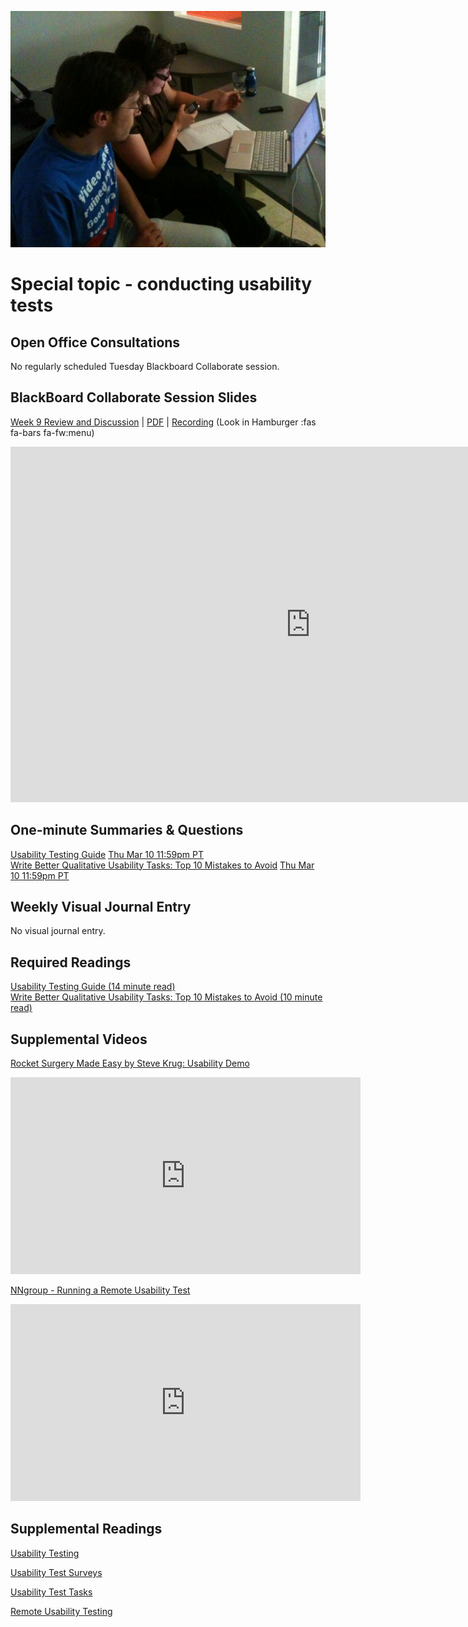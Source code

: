 ![Usability Test](images/4642289926_7964e733d1_b.jpg ':class=banner-image')

# Special topic - conducting usability tests

## Open Office Consultations
No regularly scheduled Tuesday Blackboard Collaborate session.

## BlackBoard Collaborate Session Slides
[Week 9 Review and Discussion](https://docs.google.com/presentation/d/e/2PACX-1vS_tnc1iOC98enAtEcvyVDD8gu_AukAzS6d2skYpfwsB08SX73kTY7v8C10Xl2w4JKEcCkA-5A9Wdlr/pub?start=false&loop=false&delayms=3000) | [PDF](https://canvas.sfu.ca/courses/67116/files/folder/Downloads/Slides%20PDFs/Review%20and%20Discussion/Week-02) | [Recording](https://canvas.sfu.ca/courses/67116/external_tools/3544) (Look in Hamburger :fas fa-bars fa-fw:menu)

<div class="video-container-16by9"><iframe src="https://docs.google.com/presentation/d/e/2PACX-1vS_tnc1iOC98enAtEcvyVDD8gu_AukAzS6d2skYpfwsB08SX73kTY7v8C10Xl2w4JKEcCkA-5A9Wdlr/embed?start=false&loop=false&delayms=3000" frameborder="0" width="960" height="569" allowfullscreen="true" mozallowfullscreen="true" webkitallowfullscreen="true"></iframe></div>

## One-minute Summaries & Questions
[Usability Testing Guide](https://canvas.sfu.ca/courses/67116/assignments/662743) <span class='badge'> [Thu Mar 10 11:59pm PT](https://www.timeanddate.com/worldclock/fixedtime.html?msg=One-minute+Summaries+for+Week+10+Due+Date&iso=20211110T235900&p1=256)</span>  
[Write Better Qualitative Usability Tasks: Top 10 Mistakes to Avoid](https://canvas.sfu.ca/courses/67116/assignments/662738) <span class='badge'> [Thu Mar 10 11:59pm PT](https://www.timeanddate.com/worldclock/fixedtime.html?msg=One-minute+Summaries+for+Week+10+Due+Date&iso=20211110T235900&p1=256)</span>  

## Weekly Visual Journal Entry
No visual journal entry.

## Required Readings  
[Usability Testing Guide (14 minute read)](https://boxesandarrows.com/usability-testing-guide/)  
[Write Better Qualitative Usability Tasks: Top 10 Mistakes to Avoid (10 minute read)](https://www.nngroup.com/articles/better-usability-tasks/)  

## Supplemental Videos  
[Rocket Surgery Made Easy by Steve Krug: Usability Demo](https://www.youtube.com/watch?v=1UCDUOB_aS8)  

<div class="video-container-4by3"><iframe width="560" height="315" src="https://www.youtube.com/embed/1UCDUOB_aS8" title="YouTube video player" frameborder="0" allow="accelerometer; autoplay; clipboard-write; encrypted-media; gyroscope; picture-in-picture" allowfullscreen></iframe></div>

[NNgroup - Running a Remote Usability Test](https://www.youtube.com/playlist?list=PLk2Bz5X36nXBPZjo00QQjDsGugovJ202t)  

<div class="video-container-4by3"><iframe width="560" height="315" src="https://www.youtube.com/embed/ZkDafFDtJ1Y" title="YouTube video player" frameborder="0" allow="accelerometer; autoplay; clipboard-write; encrypted-media; gyroscope; picture-in-picture" allowfullscreen></iframe></div>


## Supplemental Readings  

[Usability Testing](ux-techniques-guide/08.how-to-plan-conduct-and-summarize-usability-tests/usability-testing-formal.md ':include')

[Usability Test Surveys](ux-techniques-guide/08.how-to-plan-conduct-and-summarize-usability-tests/usability-test-surveys.md ':include')

[Usability Test Tasks](ux-techniques-guide/08.how-to-plan-conduct-and-summarize-usability-tests/usability-test-tasks.md ':include')

[Remote Usability Testing](ux-techniques-guide/08.how-to-plan-conduct-and-summarize-usability-tests/usability-testing-remote.md ':include')

